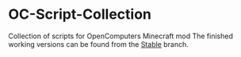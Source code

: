 # OC-Script-Collection
Collection of scripts for OpenComputers Minecraft mod
The finished working versions can be found from the [Stable](https://github.com/SpaceBeeGaming/OC-Script-Collection/tree/stable) branch.

